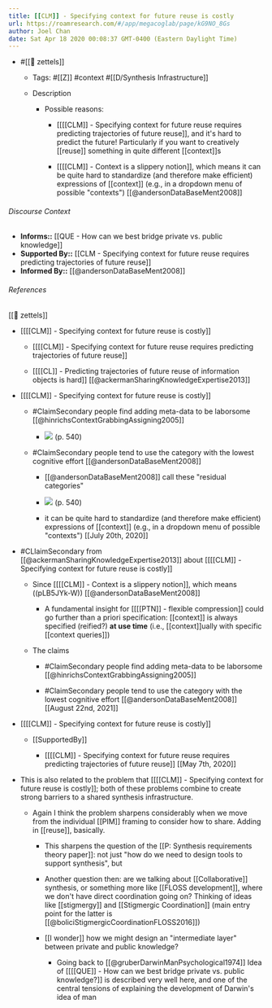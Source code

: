 ```yaml
---
title: [[CLM]] - Specifying context for future reuse is costly
url: https://roamresearch.com/#/app/megacoglab/page/kG9NO_8Gs
author: Joel Chan
date: Sat Apr 18 2020 00:08:37 GMT-0400 (Eastern Daylight Time)
---
```


- #[[🌲 zettels]]

    - Tags: #[[Z]] #context #[[D/Synthesis Infrastructure]]

    - Description

        - Possible reasons:

            - [[[[CLM]] - Specifying context for future reuse requires predicting trajectories of future reuse]], and it's hard to predict the future! Particularly if you want to creatively [[reuse]] something in quite different [[context]]s

            - [[[[CLM]] - Context is a slippery notion]], which means it can be quite hard to standardize (and therefore make efficient) expressions of [[context]] (e.g., in a dropdown menu of possible "contexts") [[@andersonDataBaseMent2008]]

###### Discourse Context

- **Informs::** [[QUE - How can we best bridge private vs. public knowledge]]
- **Supported By::** [[CLM - Specifying context for future reuse requires predicting trajectories of future reuse]]
- **Informed By::** [[@andersonDataBaseMent2008]]

###### References

[[🌲 zettels]]

- [[[[CLM]] - Specifying context for future reuse is costly]]

    - [[[[CLM]] - Specifying context for future reuse requires predicting trajectories of future reuse]]

    - [[[[CL]] - Predicting trajectories of future reuse of information objects is hard]]
[[@ackermanSharingKnowledgeExpertise2013]]

- [[[[CLM]] - Specifying context for future reuse is costly]]

    - #ClaimSecondary people find adding meta-data to be laborsome [[@hinrichsContextGrabbingAssigning2005]]

        - ![](https://firebasestorage.googleapis.com/v0/b/firescript-577a2.appspot.com/o/imgs%2Fapp%2Fmegacoglab%2FFvtyx1Wepe.png?alt=media&token=fee6554d-969c-4033-a6b7-b6b9d5e5a32b) (p. 540)

    - #ClaimSecondary people tend to use the category with the lowest cognitive effort [[@andersonDataBaseMent2008]]

        - [[@andersonDataBaseMent2008]] call these "residual categories"

        - ![](https://firebasestorage.googleapis.com/v0/b/firescript-577a2.appspot.com/o/imgs%2Fapp%2Fmegacoglab%2FFvtyx1Wepe.png?alt=media&token=fee6554d-969c-4033-a6b7-b6b9d5e5a32b) (p. 540)

        - it can be quite hard to standardize (and therefore make efficient) expressions of [[context]] (e.g., in a dropdown menu of possible "contexts")
[[July 20th, 2020]]

- #CLlaimSecondary from [[@ackermanSharingKnowledgeExpertise2013]] about [[[[CLM]] - Specifying context for future reuse is costly]]

    - Since [[[[CLM]] - Context is a slippery notion]], which means ((pLB5JYk-W)) [[@andersonDataBaseMent2008]]

        - A fundamental insight for [[[[PTN]] - flexible compression]] could go further than a priori specification: [[context]] is always specified (reified?) **at use time** (i.e., [[context]]ually with specific [[context queries]])

    - The claims

        - #ClaimSecondary people find adding meta-data to be laborsome [[@hinrichsContextGrabbingAssigning2005]]

        - #ClaimSecondary people tend to use the category with the lowest cognitive effort [[@andersonDataBaseMent2008]]
[[August 22nd, 2021]]

- [[[[CLM]] - Specifying context for future reuse is costly]]

    - [[SupportedBy]]

        - [[[[CLM]] - Specifying context for future reuse requires predicting trajectories of future reuse]]
[[May 7th, 2020]]

- This is also related to the problem that [[[[CLM]] - Specifying context for future reuse is costly]]; both of these problems combine to create strong barriers to a shared synthesis infrastructure.

    - Again I think the problem sharpens considerably when we move from the individual [[PIM]] framing to consider how to share. Adding in [[reuse]], basically.

        - This sharpens the question of the [[P: Synthesis requirements theory paper]]: not just "how do we need to design tools to support synthesis", but

        - Another question then: are we talking about [[Collaborative]] synthesis, or something more like [[FLOSS development]], where we don't have direct coordination going on? Thinking of ideas like [[stigmergy]] and [[Stigmergic Coordination]] (main entry point for the latter is [[@boliciStigmergicCoordinationFLOSS2016]])

        - [[I wonder]] how we might design an "intermediate layer" between private and public knowledge?

            - Going back to [[@gruberDarwinManPsychological1974]] Idea of [[[[QUE]] - How can we best bridge private vs. public knowledge?]] is described very well here, and one of the central tensions of explaining the development of Darwin's idea of man
